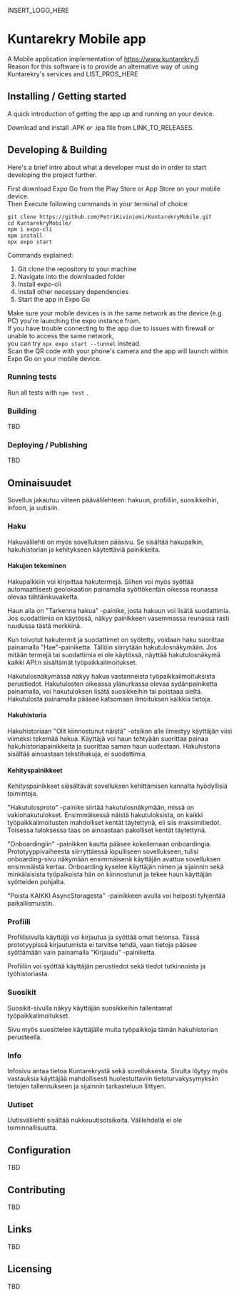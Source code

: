 INSERT_LOGO_HERE 

# Kuntarekry Mobile app

A Mobile application implementation of https://www.kuntarekry.fi  
Reason for this software is to provide an alternative way of using Kuntarekry's services and LIST_PROS_HERE  

## Installing / Getting started

A quick introduction of getting the app up and running on your device.  
  
Download and install .APK or .ipa file from LINK_TO_RELEASES.  

## Developing & Building

Here's a brief intro about what a developer must do in order to start developing
the project further.  

First download Expo Go from the Play Store or App Store on your mobile device.  
Then Execute following commands in your terminal of choice:  

```shell
git clone https://github.com/PetriKiviniemi/KuntarekryMobile.git
cd KuntarekryMobile/
npm i expo-cli
npm install
npx expo start
```  
  
Commands explained:  
1. Git clone the repository to your machine  
2. Navigate into the downloaded folder  
3. Install expo-cli
4. Install other necessary dependencies  
5. Start the app in Expo Go
  
Make sure your mobile devices is in the same network as the device (e.g. PC) you're launching the expo instance from.  
If you have trouble connecting to the app due to issues with firewall or unable to access the same network,  
you can try ```npx expo start --tunnel``` instead.  
Scan the QR code with your phone's camera and the app will launch within Expo Go on your mobile device.

### Running tests
  
Run all tests with ```npm test``` .

### Building
  
TBD  
  
### Deploying / Publishing
    
TBD  

## Ominaisuudet
   
Sovellus jakautuu viiteen päävälilehteen: hakuun, profiiliin, suosikkeihin, infoon, ja uutisiin.

### Haku

Hakuvälilehti on myös sovelluksen pääsivu. Se sisältää hakupalkin, hakuhistorian ja kehitykseen käytettäviä painikkeita.

#### Hakujen tekeminen

Hakupalkkiin voi kirjoittaa hakutermejä. Siihen voi myös syöttää automaattisesti geolokaation painamalla syöttökentän oikessa reunassa olevaa tähtäinkuvaketta.

Haun alla on "Tarkenna hakua" -painike, josta hakuun voi lisätä suodattimia. Jos suodattimia on käytössä, näkyy painikkeen vasemmassa reunassa rasti ruudussa tästä merkkinä.

Kun toivotut hakutermit ja suodattimet on syötetty, voidaan haku suorittaa painamalla "Hae"-painiketta. Tällöin siirrytään hakutulosnäkymään. Jos mitään termejä tai suodattimia ei ole käytössä, näyttää hakutulosnäkymä kaikki API:n sisältämät työpaikkailmoitukset.

Hakutulosnäkymässä näkyy hakua vastanneista työpaikkailmoituksista perustiedot. Hakutulosten oikeassa ylänurkassa olevaa sydänpainiketta painamalla, voi hakutuloksen lisätä suosikkeihin tai poistaaa sieltä. Hakutulosta painamalla pääsee katsomaan ilmoituksen kaikkia tietoja.

#### Hakuhistoria

Hakuhistoriaan "Olit kiinnostunut näistä" -otsikon alle ilmestyy käyttäjän viisi viimeksi tekemää hakua. Käyttäjä voi haun tehtyään suorittaa painaa hakuhistoriapainikkeita ja suorittaa saman haun uudestaan. Hakuhistoria sisältää ainoastaan tekstihakuja, ei suodattimia.

#### Kehityspainikkeet

Kehityspainikkeet siäsältävät sovelluksen kehittämisen kannalta hyödyllisiä toimintoja.

"Hakutulosproto" -painike siirtää hakutulosnäkymään, missä on vakiohakutulokset. Ensimmäisessä näistä hakutuloksista, on kaikki työpaikkailmoitusten mahdolliset kentät täytettynä, eli siis maksimitiedot. Toisessa tuloksessa taas on ainoastaan pakolliset kentät täytettynä.

"Onboardingiin" -painikken kautta pääsee kokeilemaan onboardingia. Prototyyppivaiheesta siirryttäessä lopulliseen sovellukseen, tulisi onboarding-sivu näkymään ensimmäisenä käyttäjän avattua sovelluksen ensimmäistä kertaa. Onboarding kyselee käyttäjän nimen ja sijainnin sekä minkälaisista työpaikoista hän on kiinnostunut ja tekee haun käyttäjän syötteiden pohjalta.

"Poista KAIKKI AsyncStoragesta" -painikkeen avulla voi helposti tyhjentää paikallismuistin.

### Profiili

Profiilisivulla käyttäjä voi kirjautua ja syöttää omat tietonsa. Tässä prototyypissä kirjautumista ei tarvitse tehdä, vaan tietoja pääsee syöttämään vain painamalla "Kirjaudu" -painiketta.

Profiiliin voi syöttää käyttäjän perustiedot sekä tiedot tutkinnoista ja työhistoriasta.

### Suosikit

Suosikit-sivulla näkyy käyttäjän suosikkeihin tallentamat työpaikkailmoitukset.

Sivu myös suosittelee käyttäjälle muita työpaikkoja tämän hakuhistorian perusteella.

### Info

Infosivu antaa tietoa Kuntarekrystä sekä sovelluksesta. Sivulta löytyy myös vastauksia käyttäjää mahdollisesti huolestuttaviin tietoturvakysymyksiin tietojen tallennukseen ja sijainnin tarkasteluun liittyen.

### Uutiset

Uutisvälilehti sisältää nukkeuutisotsikoita. Välilehdellä ei ole toiminnallisuutta.
  
## Configuration
  
TBD  
  
## Contributing
  
TBD  
  
## Links
   
TBD  
   
## Licensing
  
TBD  
  
